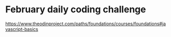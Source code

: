 # February daily coding challenge

https://www.theodinproject.com/paths/foundations/courses/foundations#javascript-basics
